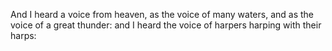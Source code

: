 And I heard a voice from heaven, as the voice of many waters, and as the voice of a great thunder: and I heard the voice of harpers harping with their harps:
